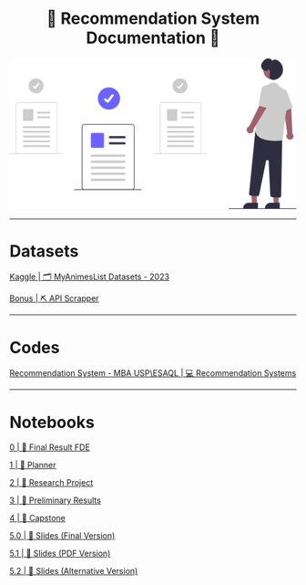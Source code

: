 <h1 align='center'>📝 Recommendation System Documentation 📝</h1>

<div align="center">
  <img src='./src/read-me-images/documents.svg' alt='Documents' />
</div>

---

# Datasets

[Kaggle | 🗂️ MyAnimesList Datasets - 2023](https://www.kaggle.com/datasets/dsfelix/animes-dataset-2023)

[Bonus | ⛏️ API Scrapper](https://github.com/CSFelix/recommendation-system/blob/main/bonus%20-%20scrapper.ipynb)

---

# Codes

[Recommendation System - MBA USP\ESAQL | 💻 Recommendation Systems](https://github.com/CSFelix/recommendation-system-mba-usp-esalq/tree/main)

---

# Notebooks

[0 | 📃 Final Result FDE](https://github.com/CSFelix/recommendation-system-documentation/blob/main/src/0%20-%20Documentação%20-%20Resultado%20FDE.pdf)

[1 | 📃 Planner](https://github.com/CSFelix/recommendation-system-documentation/blob/main/src/1.1%20-%20Planner.pptx)

[2 | 📃 Research Project](https://github.com/CSFelix/recommendation-system-documentation/blob/main/src/1.2%20-%20Projeto%20de%20Pesquisa.docx)

[3 | 📃 Preliminary Results](https://github.com/CSFelix/recommendation-system-documentation/blob/main/src/1.3%20-%20Resultados%20Preliminares.docx)

[4 | 📃 Capstone](https://github.com/CSFelix/recommendation-system-documentation/blob/main/src/1.4%20-%20TCC.docx)

[5.0 | 📃 Slides (Final Version)](https://github.com/CSFelix/recommendation-system-documentation/blob/main/src/1.5%20-%20Slides%20-%20Final%20Version.pptx)

[5.1 | 📃 Slides (PDF Version)](https://github.com/CSFelix/recommendation-system-documentation/blob/main/src/1.5%20-%20Slides%20-%20Final%20Version.pdf)

[5.2 | 📃 Slides (Alternative Version)](https://github.com/CSFelix/recommendation-system-documentation/blob/main/src/1.5%20-%20Slides%20-%20alpha%20version.pptx)
